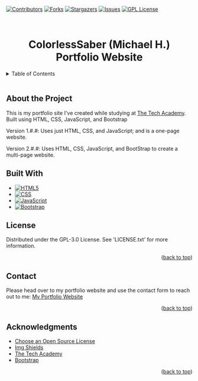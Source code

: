 <a id="readme-top"></a>


<!-- Project Sheilds -->
[![Contributors][contributors-shield]][contributors-url]
[![Forks][forks-shield]][forks-url]
[![Stargazers][stars-shield]][stars-url]
[![Issues][issues-shield]][issues-url]
[![GPL License][license-shield]][license-url]

<!-- Project Title -->
<br>
<div>
    <h1 style="text-align:center">ColorlessSaber (Michael H.) Portfolio Website</h1>
</div>

<!-- Table of Contents -->
<details>
    <summary>Table of Contents</summary>
    <ol>
        <li><a href="#about-the-project">About the Project</a></li>
        <li><a href="#built-with">Built With</a></li>
        <li><a href="#license">License</a></li>
        <li><a href="#contact">Contact</a></li>
        <li><a href="#acknowledgements">acknowledgements</a></li>
    </ol>
</details>
<br>

<!-- About the Project -->
## About the Project
This is my portfolio site I've created while studying at [The Tech Academy][tech-academy-url].
Built using HTML, CSS, JavaScript, and Bootstrap

Version 1.#.#: Uses just HTML, CSS, and JavaScript; and is a one-page website.

Version 2.#.#: Uses HTML, CSS, JavaScript, and BootStrap to create a multi-page website.

<!-- Built With -->
## Built With
* [![HTML5][html-shield]][html-url]
* [![CSS][css-shield]][css-url]
* [![JavaScript][javascript-shield]][javascript-url]
* [![Bootstrap][bootstrap-shield]][bootstrap-url]

<!-- License -->
## License
Distributed under the GPL-3.0 License. See 'LICENSE.txt' for more information.

<p align="right">(<a href="#readme-top">back to top</a>)</p>

<!-- Conact -->
## Contact
Please head over to my portfolio website and use the contact form to reach out to me:
[My Portfolio Website][portfolio-url]

<p align="right">(<a href="#readme-top">back to top</a>)</p>

<!-- ACKNOWLEDGMENTS -->
## Acknowledgments

* [Choose an Open Source License](https://choosealicense.com)
* [Img Shields](https://shields.io)
* [The Tech Academy](tech-academy-url)
* [Bootstrap](boostrap-url)

<p align="right">(<a href="#readme-top">back to top</a>)</p>

<!-- Markdown Links & Images -->
[contributors-shield]: https://img.shields.io/github/contributors/ColorlessSaber/ColorlessSaber.github.io.svg?style=for-the-badge
[contributors-url]: https://github.com/ColorlessSaber/ColorlessSaber.github.io/graphs/contributors
[forks-shield]: https://img.shields.io/github/forks/ColorlessSaber/ColorlessSaber.github.io.svg?style=for-the-badge
[forks-url]: https://github.com/ColorlessSaber/ColorlessSaber.github.io/network/members
[stars-shield]: https://img.shields.io/github/stars/ColorlessSaber/ColorlessSaber.github.io.svg?style=for-the-badge
[stars-url]: https://github.com/ColorlessSaber/ColorlessSaber.github.io/stargazers
[issues-shield]: https://img.shields.io/github/issues/ColorlessSaber/ColorlessSaber.github.io.svg?style=for-the-badge
[issues-url]: https://github.com/ColorlessSaber/ColorlessSaber.github.io/issues
[license-shield]: https://img.shields.io/github/license/ColorlessSaber/ColorlessSaber.github.io.svg?style=for-the-badge
[license-url]: https://github.com/ColorlessSaber/ColorlessSaber.github.io/blob/main/LICENSE

[css-shield]: https://img.shields.io/badge/CSS-663399?style=for-the-badge&logo=css&logoColor=white
[css-url]: https://www.w3.org/Style/CSS/Overview.en.html
[html-shield]: https://img.shields.io/badge/HTML5-E34F26?style=for-the-badge&logo=html5&logoColor=white
[html-url]: https://html.spec.whatwg.org/multipage/
[javascript-shield]: https://img.shields.io/badge/JavaScript-F7DF1E?style=for-the-badge&logo=javascript&logoColor=black
[javascript-url]: https://developer.mozilla.org/en-US/docs/Web/JavaScript
[bootstrap-shield]: https://img.shields.io/badge/Bootstrap-563D7C?style=for-the-badge&logo=bootstrap&logoColor=white
[bootstrap-url]: https://getbootstrap.com

[portfolio-url]: https://colorlesssaber.github.io/
[tech-academy-url]: https://www.learncodinganywhere.com/